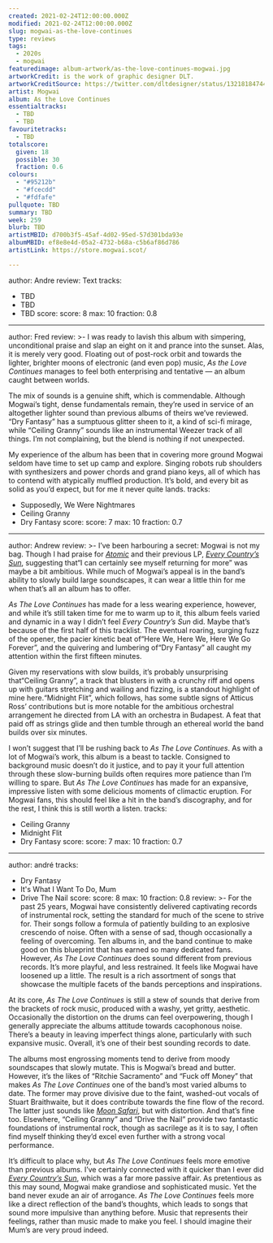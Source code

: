 ```yaml
---
created: 2021-02-24T12:00:00.000Z
modified: 2021-02-24T12:00:00.000Z
slug: mogwai-as-the-love-continues
type: reviews
tags:
  - 2020s
  - mogwai
featuredimage: album-artwork/as-the-love-continues-mogwai.jpg
artworkCredit: is the work of graphic designer DLT.
artworkCreditSource: https://twitter.com/dltdesigner/status/1321818474415575041
artist: Mogwai
album: As the Love Continues
essentialtracks:
  - TBD
  - TBD
favouritetracks:
  - TBD
totalscore:
  given: 18
  possible: 30
  fraction: 0.6
colours:
  - "#95212b"
  - "#fcecdd"
  - "#fdfafe"
pullquote: TBD
summary: TBD
week: 259
blurb: TBD
artistMBID: d700b3f5-45af-4d02-95ed-57d301bda93e
albumMBID: ef8e8e4d-05a2-4732-b68a-c5b6af86d786
artistLink: https://store.mogwai.scot/

---
```

author: Andre
review: Text
tracks:
  - TBD
  - TBD
  - TBD
score:
  score: 8
  max: 10
  fraction: 0.8

---
author: Fred
review: >-
  I was ready to lavish this album with simpering, unconditional praise and slap
  an eight on it and prance into the sunset. Alas, it is merely very good.
  Floating out of post-rock orbit and towards the lighter, brighter moons of
  electronic (and even pop) music, _As the Love Continues_ manages to feel both
  enterprising and tentative — an album caught between worlds.


  The mix of sounds is a genuine shift, which is commendable. Although Mogwai’s tight, dense fundamentals remain, they’re used in service of an altogether lighter sound than previous albums of theirs we’ve reviewed. “Dry Fantasy” has a sumptuous glitter sheen to it, a kind of sci-fi mirage, while “Ceiling Granny” sounds like an instrumental Weezer track of all things. I’m not complaining, but the blend is nothing if not unexpected.


  My experience of the album has been that in covering more ground Mogwai seldom have time to set up camp and explore. Singing robots rub shoulders with synthesizers and power chords and grand piano keys, all of which has to contend with atypically muffled production. It’s bold, and every bit as solid as you’d expect, but for me it never quite lands.
tracks:
  - Supposedly, We Were Nightmares
  - Ceiling Granny
  - Dry Fantasy
score:
  score: 7
  max: 10
  fraction: 0.7

---
author: Andrew
review: >-
  I’ve been harbouring a secret: Mogwai is not my bag. Though I had praise for
  _[Atomic](/reviews/mogwai-atomic)_ and their previous LP, _[Every Country’s
  Sun](/reviews/mogwai-every-countrys-sun)_, suggesting that“I can certainly see
  myself returning for more” was maybe a bit ambitious. While much of Mogwai’s
  appeal is in the band’s ability to slowly build large soundscapes, it can wear
  a little thin for me when that’s all an album has to offer.


  _As The Love Continues_ has made for a less wearing experience, however, and while it’s still taken time for me to warm up to it, this album feels varied and dynamic in a way I didn’t feel _Every Country’s Sun_ did. Maybe that’s because of the first half of this tracklist. The eventual roaring, surging fuzz of the opener, the pacier kinetic beat of“Here We, Here We, Here We Go Forever”, and the quivering and lumbering of“Dry Fantasy” all caught my attention within the first fifteen minutes.


  Given my reservations with slow builds, it’s probably unsurprising that“Ceiling Granny”, a track that blusters in with a crunchy riff and opens up with guitars stretching and wailing and fizzing, is a standout highlight of mine here.“Midnight Flit”, which follows, has some subtle signs of Atticus Ross’ contributions but is more notable for the ambitious orchestral arrangement he directed from LA with an orchestra in Budapest. A feat that paid off as strings glide and then tumble through an ethereal world the band builds over six minutes.


  I won’t suggest that I’ll be rushing back to _As The Love Continues_. As with a lot of Mogwai’s work, this album is a beast to tackle. Consigned to background music doesn’t do it justice, and to pay it your full attention through these slow-burning builds often requires more patience than I’m willing to spare. But _As The Love Continues_ has made for an expansive, impressive listen with some delicious moments of climactic eruption. For Mogwai fans, this should feel like a hit in the band’s discography, and for the rest, I think this is still worth a listen.
tracks:
  - Ceiling Granny
  - Midnight Flit
  - Dry Fantasy
score:
  score: 7
  max: 10
  fraction: 0.7

---
author: andré
tracks:
  - Dry Fantasy
  - It's What I Want To Do, Mum
  - Drive The Nail
score:
  score: 8
  max: 10
  fraction: 0.8
review: >-
  For the past 25 years, Mogwai have consistently delivered captivating records
  of instrumental rock, setting the standard for much of the scene to strive
  for. Their songs follow a formula of patiently building to an explosive
  crescendo of noise. Often with a sense of sad, though occasionally a feeling
  of overcoming. Ten albums in, and the band continue to make good on this
  blueprint that has earned so many dedicated fans. However, _As The Love
  Continues_ does sound different from previous records. It’s more playful, and
  less restrained. It feels like Mogwai have loosened up a little. The result is
  a rich assortment of songs that showcase the multiple facets of the bands
  perceptions and inspirations.


  At its core, _As The Love Continues_ is still a stew of sounds that derive from the brackets of rock music, produced with a washy, yet gritty, aesthetic. Occasionally the distortion on the drums can feel overpowering, though I generally appreciate the albums attitude towards cacophonous noise. There’s a beauty in leaving imperfect things alone, particularly with such expansive music. Overall, it’s one of their best sounding records to date.


  The albums most engrossing moments tend to derive from moody soundscapes that slowly mutate. This is Mogwai’s bread and butter. However, it’s the likes of “Ritchie Sacramento” and “Fuck off Money” that makes _As The Love Continues_ one of the band’s most varied albums to date. The former may prove divisive due to the faint, washed-out vocals of Stuart Braithwaite, but it does contribute towards the fine flow of the record. The latter just sounds like _[Moon Safari](https://audioxide.com/reviews/air-moon-safari)_, but with distortion. And that’s fine too. Elsewhere, “Ceiling Granny” and “Drive the Nail” provide two fantastic foundations of instrumental rock, though as sacrilege as it is to say, I often find myself thinking they’d excel even further with a strong vocal performance.


  It’s difficult to place why, but _As The Love Continues_ feels more emotive than previous albums. I’ve certainly connected with it quicker than I ever did _[Every Country’s Sun](https://audioxide.com/reviews/mogwai-every-countrys-sun)_, which was a far more passive affair. As pretentious as this may sound, Mogwai make grandiose and sophisticated music. Yet the band never exude an air of arrogance. _As The Love Continues_ feels more like a direct reflection of the band’s thoughts, which leads to songs that sound more impulsive than anything before. Music that represents their feelings, rather than music made to make you feel. I should imagine their Mum’s are very proud indeed.
